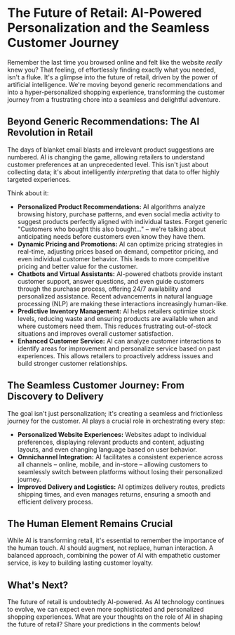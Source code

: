 # The Future of Retail: AI-Powered Personalization and the Seamless Customer Journey

Remember the last time you browsed online and felt like the website *really* knew you?  That feeling, of effortlessly finding exactly what you needed, isn't a fluke. It's a glimpse into the future of retail, driven by the power of artificial intelligence.  We're moving beyond generic recommendations and into a hyper-personalized shopping experience, transforming the customer journey from a frustrating chore into a seamless and delightful adventure.

## Beyond Generic Recommendations: The AI Revolution in Retail

The days of blanket email blasts and irrelevant product suggestions are numbered.  AI is changing the game, allowing retailers to understand customer preferences at an unprecedented level.  This isn't just about collecting data; it's about intelligently *interpreting* that data to offer highly targeted experiences.

Think about it:

* **Personalized Product Recommendations:** AI algorithms analyze browsing history, purchase patterns, and even social media activity to suggest products perfectly aligned with individual tastes. Forget generic "Customers who bought this also bought..." – we're talking about anticipating needs before customers even know they have them.
* **Dynamic Pricing and Promotions:** AI can optimize pricing strategies in real-time, adjusting prices based on demand, competitor pricing, and even individual customer behavior. This leads to more competitive pricing and better value for the customer.
* **Chatbots and Virtual Assistants:**  AI-powered chatbots provide instant customer support, answer questions, and even guide customers through the purchase process, offering 24/7 availability and personalized assistance.  Recent advancements in natural language processing (NLP) are making these interactions increasingly human-like.
* **Predictive Inventory Management:** AI helps retailers optimize stock levels, reducing waste and ensuring products are available when and where customers need them. This reduces frustrating out-of-stock situations and improves overall customer satisfaction.
* **Enhanced Customer Service:** AI can analyze customer interactions to identify areas for improvement and personalize service based on past experiences.  This allows retailers to proactively address issues and build stronger customer relationships.

## The Seamless Customer Journey: From Discovery to Delivery

The goal isn't just personalization; it's creating a seamless and frictionless journey for the customer.  AI plays a crucial role in orchestrating every step:

* **Personalized Website Experiences:**  Websites adapt to individual preferences, displaying relevant products and content, adjusting layouts, and even changing language based on user behavior.
* **Omnichannel Integration:** AI facilitates a consistent experience across all channels – online, mobile, and in-store – allowing customers to seamlessly switch between platforms without losing their personalized journey.
* **Improved Delivery and Logistics:**  AI optimizes delivery routes, predicts shipping times, and even manages returns, ensuring a smooth and efficient delivery process.


## The Human Element Remains Crucial

While AI is transforming retail, it's essential to remember the importance of the human touch.  AI should augment, not replace, human interaction.  A balanced approach, combining the power of AI with empathetic customer service, is key to building lasting customer loyalty.


##  What's Next?

The future of retail is undoubtedly AI-powered.  As AI technology continues to evolve, we can expect even more sophisticated and personalized shopping experiences.  What are your thoughts on the role of AI in shaping the future of retail?  Share your predictions in the comments below!
